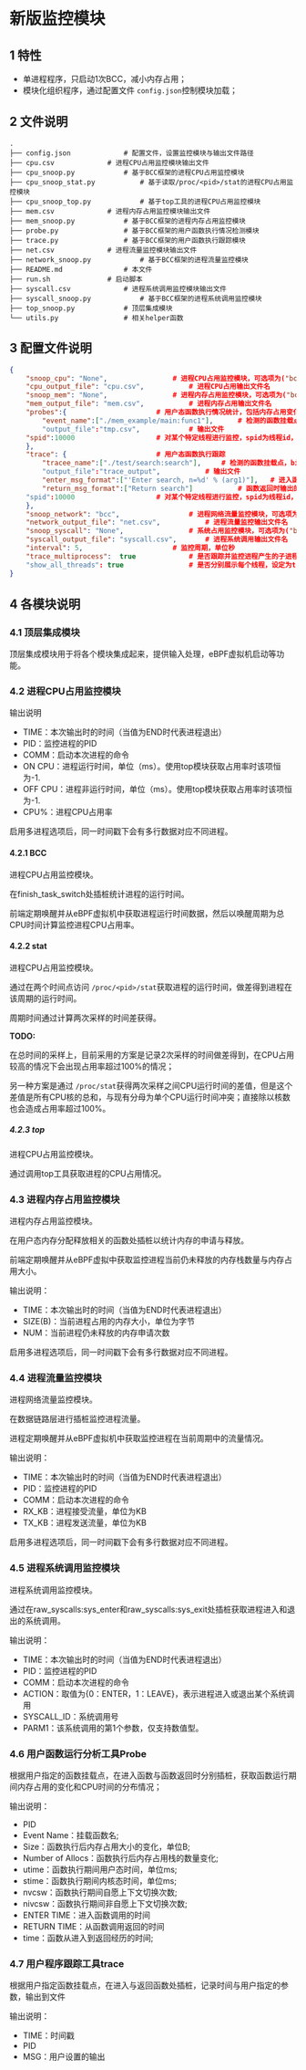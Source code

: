 # 新版监控模块

## 1 特性

- 单进程程序，只启动1次BCC，减小内存占用；
- 模块化组织程序，通过配置文件 `config.json`控制模块加载；

## 2 文件说明

```
.
├── config.json				# 配置文件，设置监控模块与输出文件路径
├── cpu.csv				# 进程CPU占用监控模块输出文件
├── cpu_snoop.py			# 基于BCC框架的进程CPU占用监控模块
├── cpu_snoop_stat.py			# 基于读取/proc/<pid>/stat的进程CPU占用监控模块
├── cpu_snoop_top.py			# 基于top工具的进程CPU占用监控模块
├── mem.csv				# 进程内存占用监控模块输出文件
├── mem_snoop.py			# 基于BCC框架的进程内存占用监控模块
├── probe.py				# 基于BCC框架的用户函数执行情况检测模块
├── trace.py				# 基于BCC框架的用户函数执行跟踪模块
├── net.csv				# 进程流量监控模块输出文件
├── network_snoop.py			# 基于BCC框架的进程流量监控模块
├── README.md				# 本文件
├── run.sh				# 启动脚本
├── syscall.csv				# 进程系统调用监控模块输出文件
├── syscall_snoop.py			# 基于BCC框架的进程系统调用监控模块
├── top_snoop.py			# 顶层集成模块
└── utils.py				# 相关helper函数
```

## 3 配置文件说明

```json
{
    "snoop_cpu": "None",  				# 进程CPU占用监控模块，可选项为("bcc", "stat", "top", null)   
    "cpu_output_file": "cpu.csv", 			# 进程CPU占用输出文件名
    "snoop_mem": "None",  				# 进程内存占用监控模块，可选项为("bcc", null)
    "mem_output_file": "mem.csv", 			# 进程内存占用输出文件名
    "probes":{						# 用户态函数执行情况统计，包括内存占用变化，CPU时间分布
        "event_name":["./mem_example/main:func1"],  	# 检测的函数挂载点，bin:func
        "output_file":"tmp.csv",			# 输出文件
	"spid":10000					# 对某个特定线程进行监控，spid为线程id，填入null表示不启用
    },
    "trace": {						# 用户态函数执行跟踪
        "tracee_name":["./test/search:search"],		# 检测的函数挂载点，bin:func
        "output_file":"trace_output",			# 输出文件
        "enter_msg_format":["'Enter search, n=%d' % (arg1)"], 	# 进入函数时输出的消息，支持的参数为arg1-arg6，类型为数字或字符串
        "return_msg_format":["Return search"]			# 函数返回时输出的消息，支持的参数为retval
	"spid":10000					# 对某个特定线程进行监控，spid为线程id，填入null表示不启用
    },
    "snoop_network": "bcc", 				# 进程网络流量监控模块，可选项为("bcc", null)
    "network_output_file": "net.csv", 			# 进程流量监控输出文件名
    "snoop_syscall": "None", 				# 系统占用监控模块，可选项为("bcc", null)
    "syscall_output_file": "syscall.csv",		# 进程系统调用输出文件名
    "interval": 5,  					# 监控周期，单位秒
    "trace_multiprocess":  true 			# 是否跟踪并监控进程产生的子进程（对系统调用监控输出会破坏原有顺序）
    "show_all_threads": true				# 是否分别展示每个线程，设定为true输出文件中的PID属性改为SPID（线程号）
}
```

## 4 各模块说明

### 4.1 顶层集成模块

顶层集成模块用于将各个模块集成起来，提供输入处理，eBPF虚拟机启动等功能。

### 4.2 进程CPU占用监控模块

输出说明

- TIME：本次输出时的时间（当值为END时代表进程退出）
- PID：监控进程的PID
- COMM：启动本次进程的命令
- ON CPU：进程运行时间，单位（ms）。使用top模块获取占用率时该项恒为-1.
- OFF CPU：进程非运行时间，单位（ms）。使用top模块获取占用率时该项恒为-1.
- CPU%：进程CPU占用率

启用多进程选项后，同一时间戳下会有多行数据对应不同进程。

#### 4.2.1 BCC

进程CPU占用监控模块。

在finish_task_switch处插桩统计进程的运行时间。

前端定期唤醒并从eBPF虚拟机中获取进程运行时间数据，然后以唤醒周期为总CPU时间计算监控进程CPU占用率。

#### 4.2.2 stat

进程CPU占用监控模块。

通过在两个时间点访问 `/proc/<pid>/stat`获取进程的运行时间，做差得到进程在该周期的运行时间。

周期时间通过计算两次采样的时间差获得。

**TODO:**

在总时间的采样上，目前采用的方案是记录2次采样的时间做差得到，在CPU占用较高的情况下会出现占用率超过100%的情况；

另一种方案是通过 `/proc/stat`获得两次采样之间CPU运行时间的差值，但是这个差值是所有CPU核的总和，与现有分母为单个CPU运行时间冲突；直接除以核数也会造成占用率超过100%。

##### 4.2.3 top

进程CPU占用监控模块。

通过调用top工具获取进程的CPU占用情况。

### 4.3 进程内存占用监控模块

进程内存占用监控模块。

在用户态内存分配释放相关的函数处插桩以统计内存的申请与释放。

前端定期唤醒并从eBPF虚拟中获取监控进程当前仍未释放的内存栈数量与内存占用大小。

输出说明：

- TIME：本次输出时的时间（当值为END时代表进程退出）
- SIZE(B)：当前进程占用的内存大小，单位为字节
- NUM：当前进程仍未释放的内存申请次数

启用多进程选项后，同一时间戳下会有多行数据对应不同进程。

### 4.4 进程流量监控模块

进程网络流量监控模块。

在数据链路层进行插桩监控进程流量。

进程定期唤醒并从eBPF虚拟机中获取监控进程在当前周期中的流量情况。

输出说明：

- TIME：本次输出时的时间（当值为END时代表进程退出）
- PID：监控进程的PID
- COMM：启动本次进程的命令
- RX_KB：进程接受流量，单位为KB
- TX_KB：进程发送流量，单位为KB

启用多进程选项后，同一时间戳下会有多行数据对应不同进程。

### 4.5 进程系统调用监控模块

进程系统调用监控模块。

通过在raw_syscalls:sys_enter和raw_syscalls:sys_exit处插桩获取进程进入和退出的系统调用。

输出说明：

- TIME：本次输出时的时间（当值为END时代表进程退出）
- PID：监控进程的PID
- COMM：启动本次进程的命令
- ACTION：取值为{0：ENTER，1：LEAVE}，表示进程进入或退出某个系统调用
- SYSCALL_ID：系统调用号
- PARM1：该系统调用的第1个参数，仅支持数值型。

### 4.6 用户函数运行分析工具Probe

根据用户指定的函数挂载点，在进入函数与函数返回时分别插桩，获取函数运行期间内存占用的变化和CPU时间的分布情况；

输出说明：

- PID
- Event Name：挂载函数名;
- Size：函数执行后内存占用大小的变化，单位B;
- Number of Allocs：函数执行后内存占用栈的数量变化;
- utime：函数执行期间用户态时间，单位ms;
- stime：函数执行期间内核态时间，单位ms;
- nvcsw：函数执行期间自愿上下文切换次数;
- nivcsw：函数执行期间非自愿上下文切换次数;
- ENTER TIME：进入函数调用的时间
- RETURN TIME：从函数调用返回的时间
- time：函数从进入到返回经历的时间;

### 4.7 用户程序跟踪工具trace

根据用户指定函数挂载点，在进入与返回函数处插桩，记录时间与用户指定的参数，输出到文件

输出说明：

- TIME：时间戳
- PID
- MSG：用户设置的输出
